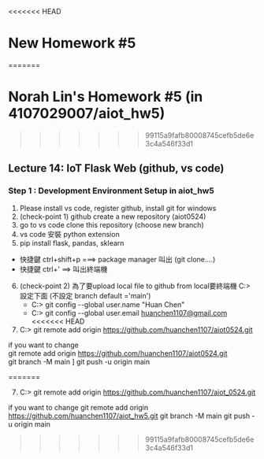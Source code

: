 <<<<<<< HEAD
# New Homework #5 
=======
# Norah Lin's Homework #5 (in 4107029007/aiot_hw5)

>>>>>>> 99115a9fafb80008745cefb5de6e3c4a546f33d1
## Lecture 14: IoT Flask Web (github, vs code)

### Step 1 : Development Environment Setup in aiot_hw5
1. Please install vs code, register github, install git for windows
2. (check-point 1) github create a new repository (aiot0524)
3. go to vs code clone this repository (choose new branch) 
4. vs code 安裝 python extension 
5. pip install flask, pandas, sklearn 
  * 快捷鍵 ctrl+shift+p ===> package manager 叫出 (git clone....)
  * 快捷鍵 ctrl+' ==> 叫出終端機 
6. (check-point 2) 為了要upload local file to github from local要終端機 C:> 設定下面 (不設定 branch default ='main')
   * C:> git config --global user.name "Huan Chen"
   * C:> git config --global user.email huanchen1107@gmail.com
<<<<<<< HEAD
7. C:> git remote add origin https://github.com/huanchen1107/aiot0524.git

if you want to change \
git remote add origin https://github.com/huanchen1107/aiot0524.git \
git branch -M main ]
git push -u origin main


=======
   
7. C:> git remote add origin https://github.com/huanchen1107/aiot_0524.git 

if you want to change
git remote add origin https://github.com/huanchen1107/aiot_hw5.git
git branch -M main
git push -u origin main
>>>>>>> 99115a9fafb80008745cefb5de6e3c4a546f33d1




